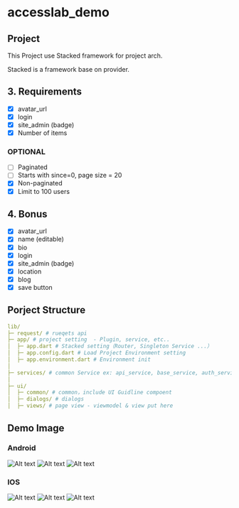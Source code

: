 # accesslab_demo

## Project

This Project use Stacked framework for project arch.

Stacked is a framework base on provider.


## 3. Requirements

- [x] avatar_url
- [x] login
- [x] site_admin (badge)
- [x] Number of items

### OPTIONAL

- [ ] Paginated
- [ ] Starts with since=0, page size = 20
- [x] Non-paginated
- [x] Limit to 100 users

## 4. Bonus

- [x] avatar_url
- [x] name (editable)
- [x] bio
- [x] login
- [x] site_admin (badge)
- [x] location
- [x] blog
- [x] save button

## Porject Structure

``` yaml
lib/
├─ request/ # rueqets api
├─ app/ # project setting  - Plugin, service, etc..
│  ├─ app.dart # Stacked setting（Router, Singleton Service ...）
│  ├─ app.config.dart # Load Project Environment setting
│  ├─ app.environment.dart # Environment init
│
├─ services/ # common Service ex: api_service, base_service, auth_service
│
├─ ui/
│  ├─ common/ # common，include UI Guidline compoent
│  ├─ dialogs/ # dialogs 
│  ├─ views/ # page view - viewmodel & view put here

```

## Demo Image

### Android

![Alt text](Android_1.png)
![Alt text](Android_2.png)
![Alt text](Android_3.png)

### IOS

![Alt text](ios_1.png)
![Alt text](ios_2.png)
![Alt text](ios_3.png)
